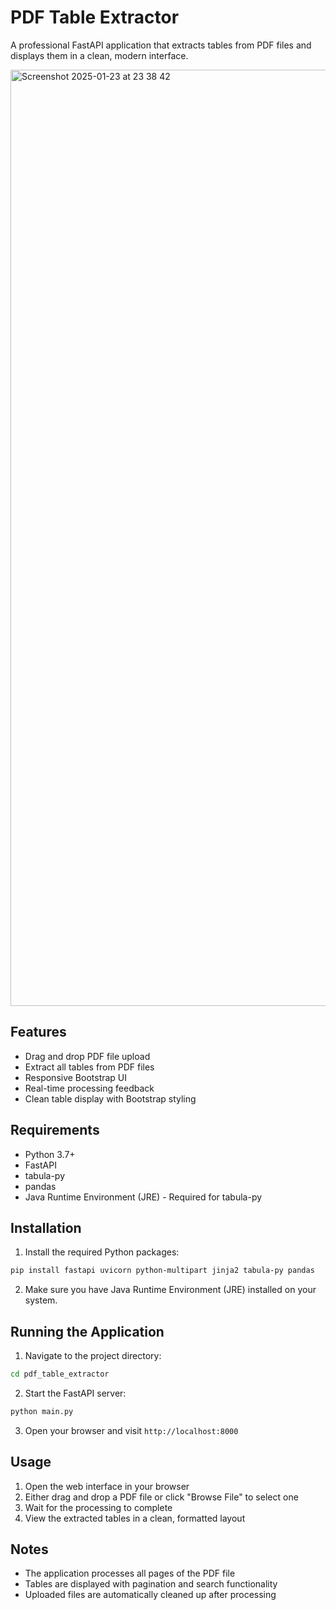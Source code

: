 # PDF Table Extractor

A professional FastAPI application that extracts tables from PDF files and displays them in a clean, modern interface.

<img width="1498" alt="Screenshot 2025-01-23 at 23 38 42" src="https://github.com/user-attachments/assets/b770321a-32a6-450d-b89f-512570a2dde1" />


## Features

- Drag and drop PDF file upload
- Extract all tables from PDF files
- Responsive Bootstrap UI
- Real-time processing feedback
- Clean table display with Bootstrap styling

## Requirements

- Python 3.7+
- FastAPI
- tabula-py
- pandas
- Java Runtime Environment (JRE) - Required for tabula-py

## Installation

1. Install the required Python packages:
```bash
pip install fastapi uvicorn python-multipart jinja2 tabula-py pandas
```

2. Make sure you have Java Runtime Environment (JRE) installed on your system.

## Running the Application

1. Navigate to the project directory:
```bash
cd pdf_table_extractor
```

2. Start the FastAPI server:
```bash
python main.py
```

3. Open your browser and visit `http://localhost:8000`

## Usage

1. Open the web interface in your browser
2. Either drag and drop a PDF file or click "Browse File" to select one
3. Wait for the processing to complete
4. View the extracted tables in a clean, formatted layout

## Notes

- The application processes all pages of the PDF file
- Tables are displayed with pagination and search functionality
- Uploaded files are automatically cleaned up after processing
